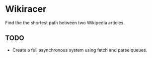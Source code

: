 # Wikiracer

Find the the shortest path between two Wikipedia articles.

## TODO

- Create a full asynchronous system using fetch and parse queues.
